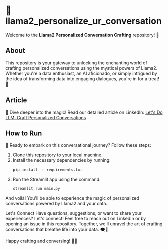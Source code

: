 # 🦙 llama2_personalize_ur_conversation

Welcome to the **Llama2 Personalized Conversation Crafting** repository! 🎉

## About

This repository is your gateway to unlocking the enchanting world of crafting personalized conversations using the mystical powers of Llama2. Whether you're a data enthusiast, an AI aficionado, or simply intrigued by the idea of transforming data into engaging dialogues, you're in for a treat! 🌟

## Article

🔗 Dive deeper into the magic! Read our detailed article on LinkedIn: [Let's Do LLM: Craft Personalized Conversations](https://www.linkedin.com/pulse/lets-do-llm-craft-personalized-conversations-aniket-hingane)

## How to Run

🚀 Ready to embark on this conversational journey? Follow these steps:

1. Clone this repository to your local machine.
2. Install the necessary dependencies by running:
   ```bash
   pip install -r requirements.txt
3. Run the Streamlit app using the command:
	```bash
	streamlit run main.py

And voilà! You'll be able to experience the magic of personalized conversations powered by Llama2 and your data.

Let's Connect
Have questions, suggestions, or want to share your experiences? Let's connect! Feel free to reach out on LinkedIn or by opening an issue in this repository. Together, we'll unravel the art of crafting conversations that breathe life into your data. 🗨️🌄

Happy crafting and conversing! 🦙✨